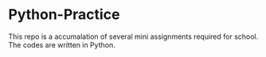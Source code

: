# Python-Practice
 This repo is a accumalation of several mini assignments required for school. The codes are written in Python.
